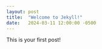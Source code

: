 ```yaml
---
layout: post
title:  "Welcome to Jekyll!"
date:   2024-03-11 12:00:00 -0500
---
```


This is your first post!

